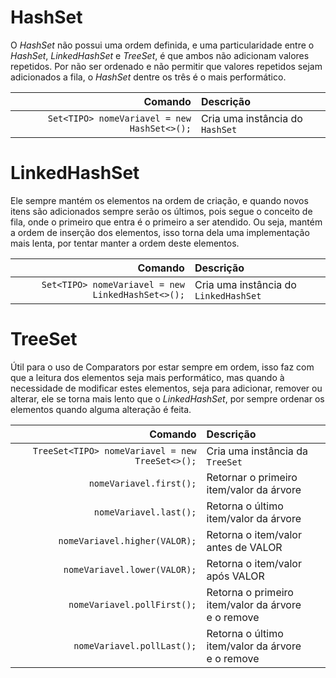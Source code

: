 # HashSet

O *HashSet* não possui uma ordem definida, e uma particularidade entre o *HashSet*, *LinkedHashSet* e *TreeSet*, é que ambos não adicionam valores repetidos. Por não ser ordenado e não permitir que valores repetidos sejam adicionados a fila, o *HashSet* dentre os três é o mais performático.

| Comando | Descrição |
| -: | :- |
| ``` Set<TIPO> nomeVariavel = new HashSet<>(); ``` | Cria uma instância do ``` HashSet ``` |

# LinkedHashSet

Ele sempre mantém os elementos na ordem de criação, e quando novos itens são adicionados sempre serão os últimos, pois segue o conceito de fila, onde o primeiro que entra é o primeiro a ser atendido. Ou seja, mantém a ordem de inserção dos elementos, isso torna dela uma implementação mais lenta, por tentar manter a ordem deste elementos.

| Comando | Descrição |
| -: | :- |
| ```Set<TIPO> nomeVariavel = new LinkedHashSet<>();``` | Cria uma instância do ```LinkedHashSet``` |

# TreeSet

Útil para o uso de Comparators por estar sempre em ordem, isso faz com que a leitura dos elementos seja mais performático, mas quando à necessidade de modificar estes elementos, seja para adicionar, remover ou alterar, ele se torna mais lento que o *LinkedHashSet*, por sempre ordenar os elementos quando alguma alteração é feita.

| Comando | Descrição |
| -: | :- |
| ```TreeSet<TIPO> nomeVariavel = new TreeSet<>();``` | Cria uma instância da ```TreeSet``` |
| ```nomeVariavel.first();``` | Retornar o primeiro item/valor da árvore |
| ```nomeVariavel.last();``` | Retorna o último item/valor da árvore |
| ```nomeVariavel.higher(VALOR);``` | Retorna o item/valor antes de VALOR |
| ```nomeVariavel.lower(VALOR);``` | Retorna o item/valor após VALOR |
| ```nomeVariavel.pollFirst();``` | Retorna o primeiro item/valor da árvore <br/>e o remove |
| ```nomeVariavel.pollLast();``` | Retorna o último item/valor da árvore <br/>e o remove |
